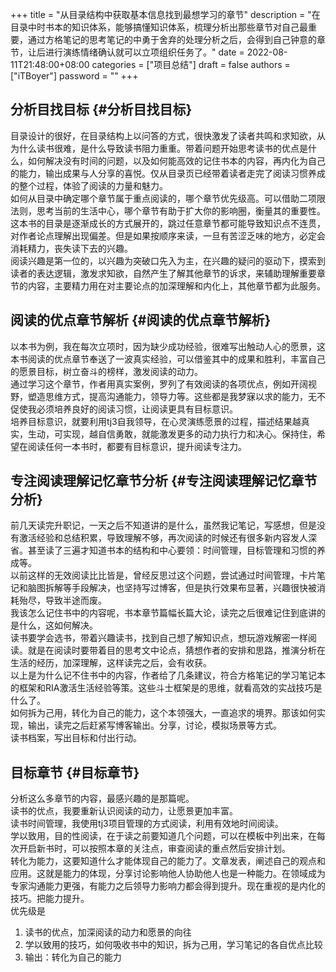 +++
title = "从目录结构中获取基本信息找到最想学习的章节"
description = "在目录中时书本的知识体系，能够搞懂知识体系，梳理分析出那些章节对自己最重要，通过方格笔记的思考笔记的中勇于舍弃的处理分析之后，会得到自己钟意的章节，让后进行演练情绪确认就可以立项组织任务了。"
date = 2022-08-11T21:48:00+08:00
categories = ["项目总结"]
draft = false
authors = ["iTBoyer"]
password = ""
+++

## 分析目找目标 {#分析目找目标}

目录设计的很好，在目录结构上以问答的方式，很快激发了读者共鸣和求知欲，从为什么读书很难，是什么导致读书阻力重重。带着问题开始思考读书的优点是什么，如何解决没有时间的问题，以及如何能高效的记住书本的内容，再内化为自己的能力，输出成果与人分享的喜悦。仅从目录页已经带着读者走完了阅读习惯养成的整个过程，体验了阅读的力量和魅力。 <br/>
如何从目录中确定哪个章节属于重点阅读的，哪个章节优先级高。可以借助二项限法则，思考当前的生活中心，哪个章节有助于扩大你的影响圈，衡量其的重要性。 <br/>
这本书的目录是逐渐成长的方式展开的，跳过任意章节都可能导致知识点不连贯，对作者论点理解出现偏差。但是如果按顺序来读，一旦有苦涩乏味的地方，必定会消耗精力，丧失读下去的兴趣。 <br/>
阅读兴趣是第一位的，以兴趣为突破口先入为主，在兴趣的疑问的驱动下，摸索到读者的表达逻辑，激发求知欲，自然产生了解其他章节的诉求，来辅助理解重要章节的内容，主要精力用在对主要论点的加深理解和内化上，其他章节都为此服务。 <br/>


## 阅读的优点章节解析 {#阅读的优点章节解析}

以本书为例，我在每次立项时，因为缺少成功经验，很难写出触动人心的愿景，这本书阅读的优点章节奉送了一波真实经验，可以借鉴其中的成果和胜利，丰富自己的愿景目标，树立奋斗的榜样，激发阅读的动力。 <br/>
通过学习这个章节，作者用真实案例，罗列了有效阅读的各项优点，例如开阔视野，塑造思维方式，提高沟通能力，领导力等。这些都是我梦寐以求的能力，无不促使我必须培养良好的阅读习惯，让阅读更具有目标意识。 <br/>
培养目标意识，就要利用tj3自我领导，在心灵演练愿景的过程，描述结果越真实，生动，可实现，越自信勇敢，就能激发更多的动力执行力和决心。保持住，希望在阅读任何一本书时，都要有目标意识，提升阅读专注力。 <br/>


## 专注阅读理解记忆章节分析 {#专注阅读理解记忆章节分析}

前几天读完升职记，一天之后不知道讲的是什么，虽然我记笔记，写感想，但是没有激活经验和总结积累，导致理解不够，再次阅读的时候还有很多新内容发人深省。甚至读了三遍才知道书本的结构和中心要领：时间管理，目标管理和习惯的养成等。 <br/>
以前这样的无效阅读比比皆是，曾经反思过这个问题，尝试通过时间管理，卡片笔记和脑图拆解等手段解决，也坚持写过博客，但是执行效果布显著，兴趣很快被消耗殆尽，导致半途而废。 <br/>
我该怎么记住书中的内容呢，书本章节篇幅长篇大论，读完之后很难记住到底讲的是什么，这如何解决。 <br/>
读书要学会选书，带着兴趣读书，找到自己想了解知识点，想玩游戏解密一样阅读。就是在阅读时要带着目的思考文中论点，猜想作者的安排和思路，推演分析在生活的经历，加深理解，这样读完之后，会有收获。 <br/>
以上是为什么记不住书中的内容，作者给了几条建议，符合方格笔记的学习笔记本的框架和RIA激活生活经验等策。这些斗士框架是的思维，就看高效的实战技巧是什么了。 <br/>
如何拆为己用，转化为自己的能力，这个本领强大，一直追求的境界。那该如何实现，输出，读完之后赶紧写博客输出。分享，讨论，模拟场景等方式。 <br/>
读书档案，写出目标和付出行动。 <br/>


## 目标章节 {#目标章节}

分析这么多章节的内容，最感兴趣的是那篇呢。 <br/>
读书的优点，我要重新认识阅读的动力，让愿景更加丰富。 <br/>
读书时间管理，我使用tj3项目管理的方式阅读，利用有效地时间阅读。 <br/>
学以致用，目的性阅读，在于读之前要知道几个问题，可以在模板中列出来，在每次开启新书时，可以按照本章的关注点，审查阅读的重点然后安排计划。 <br/>
转化为能力，这要知道什么才能体现自己的能力了。文章发表，阐述自己的观点和应用。这就是能力的体现，分享讨论影响他人协助他人也是一种能力。在领域成为专家沟通能力更强，有能力之后领导力影响力都会得到提升。现在重视的是内化的技巧。把能力提升。 <br/>
优先级是 <br/>

1.  读书的优点，加深阅读的动力和愿景的向往 <br/>
2.  学以致用的技巧，如何吸收书中的知识，拆为己用，学习笔记的各自优点比较 <br/>
3.  输出：转化为自己的能力
